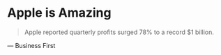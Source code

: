 # Apple is Amazing

> Apple reported quarterly profits surged 78% to a record $1 billion.

— Business First
